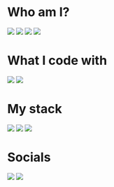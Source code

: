 # Who am I?
![](https://img.shields.io/badge/Job-Developer-green?style=for-the-badge) ![](https://img.shields.io/badge/👪_Me-Father-6186ff?style=for-the-badge) ![](https://img.shields.io/badge/Status-Husband-3867ff?style=for-the-badge) ![](https://img.shields.io/badge/Location-Finland-blue?style=for-the-badge)
# What I code with
![](https://img.shields.io/badge/OS-Linux-blue?style=for-the-badge&logo=linux) ![](https://img.shields.io/badge/Editor-VIM-pink?style=for-the-badge&logo=vim)
# My stack
![](https://img.shields.io/badge/Tech-Serverless-ff8cf7?style=for-the-badge&logo=serverless) ![](https://img.shields.io/badge/Lang-TypeScript-blue?style=for-the-badge&logo=typescript) ![](https://img.shields.io/badge/Runtime-Deno-01ff67?style=for-the-badge&logo=svelte)
# Socials
[![](https://img.shields.io/badge/Follow-Me-blue?style=for-the-badge&logo=twitter)](https://twitter.com/nake89) [![](https://img.shields.io/badge/Blog-kevinkivi.com-blue?style=for-the-badge)](https://kevinkivi.com/)
